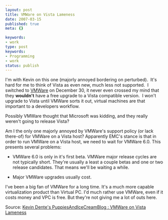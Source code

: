 ```yaml
---
layout: post
title: VMWare on Vista Lameness
date: 2007-03-15
published: true
meta: {}

keywords:
- work
type: post
keywords:
- Programming
- work
status: publish
---
```



I'm with Kevin on this one (majorly annoyed bordering on perturbed).  It's hard for me to think of Vista as even new, much less not supported.  I switched to [VMWare](http://www.vmware.com/products/ws/) on December 30, it never even crossed my mind that they **wouldn't** have a free upgrade to a Vista compatible version.  I won't upgrade to Vista until VMWare sorts it out, virtual machines are that important to a developers workflow. 



Possibly VMWare thought that Microsoft was kidding, and they really weren't going to release Vista?

 <!-- blockquote  -->

Am I the only one majorly annoyed by VMWare's support policy (or lack there-of) for VMWare on a Vista host? Apparently EMC's stance is that in order to run VMWare on a Vista host, we need to wait for VMWare 6.0. This presents several problems:

 - VMWare 6.0 is only in it's first beta. VMWare major release cycles are not typically short. They're usually a least a couple betas and one or two release candidates. That means we'll be waiting a while.

- Major VMWare upgrades usually cost.



I've been a big fan of VMWare for a long time. It's a much more capable virtualization product than Virtual PC. I'd much rather use VMWare, even if it costs money and VPC is free. But they're not giving me a lot of outs here.

<!-- endblockquote  -->

Source: [Kevin Dente's PuppiesAndIceCreamBlog : VMWare on Vista Lameness](http://weblogs.asp.net/kdente/archive/2007/03/14/vmware-on-vista-lameness.aspx)

